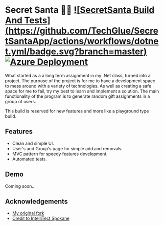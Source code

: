 
# Secret Santa 🎅🏽 [![SecretSanta Build And Tests]<br>(https://github.com/TechGlue/SecretSantaApp/actions/workflows/dotnet.yml/badge.svg?branch=master)](https://github.com/TechGlue/SecretSantaApp/actions/workflows/dotnet.yml) [![Azure Deployment](https://github.com/TechGlue/SecretSantaApp/actions/workflows/master_lgarcia29-secretsanta.yml/badge.svg)](https://github.com/TechGlue/SecretSantaApp/actions/workflows/master_lgarcia29-secretsanta.yml)


What started as a a long term assignment in my .Net class, turned into a project.
The purpose of the project is for me to have a development space to mess around with a variety of technologies. As well as creating a safe space for me to fail, try my best to learn and implement a solution.
The main functionality of the program is to generate random gift assignments in a group of users. 

This build is reserved for new features and more like a playground type build. 


## Features

- Clean and simple UI.
- User's and Group's page for simple add and removals.
- MVC pattern for speedy features development. 
- Automated tests.


## Demo

Coming soon...


## Acknowledgements

 - [My original fork](https://github.com/TechGlue/EWU-CSCD379-2021-Spring)
 - [Credit to IntelliTect Spokane](https://github.com/IntelliTect-Samples/EWU-CSCD379-2021-Spring)

